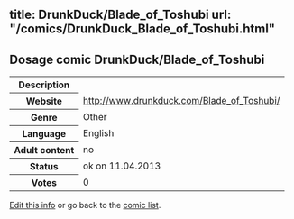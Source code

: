 title: DrunkDuck/Blade_of_Toshubi
url: "/comics/DrunkDuck_Blade_of_Toshubi.html"
---
Dosage comic DrunkDuck/Blade_of_Toshubi
-----------------------------------------

<table class="comicinfo">
<tr>
<th>Description</th><td></td>
</tr>
<tr>
<th>Website</th><td><a href="http://www.drunkduck.com/Blade_of_Toshubi/">http://www.drunkduck.com/Blade_of_Toshubi/</a></td>
</tr>
<tr>
<th>Genre</th><td>Other</td>
</tr>
<tr>
<th>Language</th><td>English</td>
</tr>
<tr>
<th>Adult content</th><td>no</td>
</tr>
<tr>
<th>Status</th><td>ok on 11.04.2013</td>
</tr>
<tr>
<th>Votes</th><td>0</div></td>
</tr>
</table>

[Edit this info](/comics/DrunkDuck_Blade_of_Toshubi_edit.html) or go back to the [comic list](../comic-index.html).
